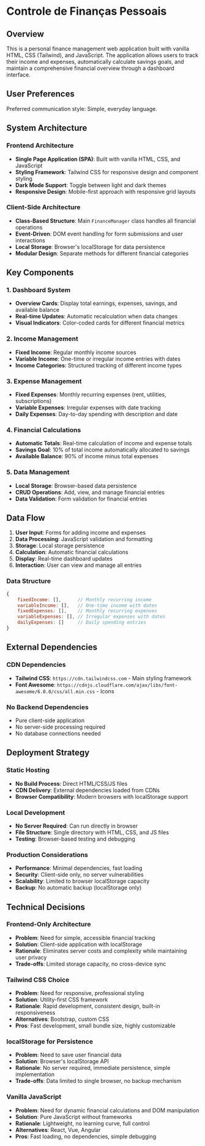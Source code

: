 # Controle de Finanças Pessoais

## Overview

This is a personal finance management web application built with vanilla HTML, CSS (Tailwind), and JavaScript. The application allows users to track their income and expenses, automatically calculate savings goals, and maintain a comprehensive financial overview through a dashboard interface.

## User Preferences

Preferred communication style: Simple, everyday language.

## System Architecture

### Frontend Architecture
- **Single Page Application (SPA)**: Built with vanilla HTML, CSS, and JavaScript
- **Styling Framework**: Tailwind CSS for responsive design and component styling
- **Dark Mode Support**: Toggle between light and dark themes
- **Responsive Design**: Mobile-first approach with responsive grid layouts

### Client-Side Architecture
- **Class-Based Structure**: Main `FinanceManager` class handles all financial operations
- **Event-Driven**: DOM event handling for form submissions and user interactions
- **Local Storage**: Browser's localStorage for data persistence
- **Modular Design**: Separate methods for different financial categories

## Key Components

### 1. Dashboard System
- **Overview Cards**: Display total earnings, expenses, savings, and available balance
- **Real-time Updates**: Automatic recalculation when data changes
- **Visual Indicators**: Color-coded cards for different financial metrics

### 2. Income Management
- **Fixed Income**: Regular monthly income sources
- **Variable Income**: One-time or irregular income entries with dates
- **Income Categories**: Structured tracking of different income types

### 3. Expense Management
- **Fixed Expenses**: Monthly recurring expenses (rent, utilities, subscriptions)
- **Variable Expenses**: Irregular expenses with date tracking
- **Daily Expenses**: Day-to-day spending with description and date

### 4. Financial Calculations
- **Automatic Totals**: Real-time calculation of income and expense totals
- **Savings Goal**: 10% of total income automatically allocated to savings
- **Available Balance**: 90% of income minus total expenses

### 5. Data Management
- **Local Storage**: Browser-based data persistence
- **CRUD Operations**: Add, view, and manage financial entries
- **Data Validation**: Form validation for financial entries

## Data Flow

1. **User Input**: Forms for adding income and expenses
2. **Data Processing**: JavaScript validation and formatting
3. **Storage**: Local storage persistence
4. **Calculation**: Automatic financial calculations
5. **Display**: Real-time dashboard updates
6. **Interaction**: User can view and manage all entries

### Data Structure
```javascript
{
    fixedIncome: [],      // Monthly recurring income
    variableIncome: [],   // One-time income with dates
    fixedExpenses: [],    // Monthly recurring expenses
    variableExpenses: [], // Irregular expenses with dates
    dailyExpenses: []     // Daily spending entries
}
```

## External Dependencies

### CDN Dependencies
- **Tailwind CSS**: `https://cdn.tailwindcss.com` - Main styling framework
- **Font Awesome**: `https://cdnjs.cloudflare.com/ajax/libs/font-awesome/6.0.0/css/all.min.css` - Icons

### No Backend Dependencies
- Pure client-side application
- No server-side processing required
- No database connections needed

## Deployment Strategy

### Static Hosting
- **No Build Process**: Direct HTML/CSS/JS files
- **CDN Delivery**: External dependencies loaded from CDNs
- **Browser Compatibility**: Modern browsers with localStorage support

### Local Development
- **No Server Required**: Can run directly in browser
- **File Structure**: Single directory with HTML, CSS, and JS files
- **Testing**: Browser-based testing and debugging

### Production Considerations
- **Performance**: Minimal dependencies, fast loading
- **Security**: Client-side only, no server vulnerabilities
- **Scalability**: Limited to browser localStorage capacity
- **Backup**: No automatic backup (localStorage only)

## Technical Decisions

### Frontend-Only Architecture
- **Problem**: Need for simple, accessible financial tracking
- **Solution**: Client-side application with localStorage
- **Rationale**: Eliminates server costs and complexity while maintaining user privacy
- **Trade-offs**: Limited storage capacity, no cross-device sync

### Tailwind CSS Choice
- **Problem**: Need for responsive, professional styling
- **Solution**: Utility-first CSS framework
- **Rationale**: Rapid development, consistent design, built-in responsiveness
- **Alternatives**: Bootstrap, custom CSS
- **Pros**: Fast development, small bundle size, highly customizable

### localStorage for Persistence
- **Problem**: Need to save user financial data
- **Solution**: Browser's localStorage API
- **Rationale**: No server required, immediate persistence, simple implementation
- **Trade-offs**: Data limited to single browser, no backup mechanism

### Vanilla JavaScript
- **Problem**: Need for dynamic financial calculations and DOM manipulation
- **Solution**: Pure JavaScript without frameworks
- **Rationale**: Lightweight, no learning curve, full control
- **Alternatives**: React, Vue, Angular
- **Pros**: Fast loading, no dependencies, simple debugging
